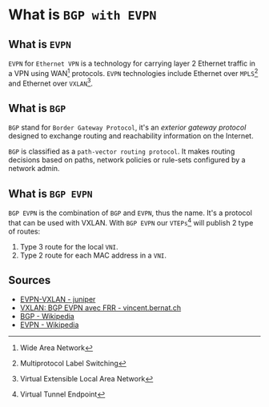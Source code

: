 # What is `BGP with EVPN`

## What is `EVPN`

`EVPN` for `Ethernet VPN` is a technology for carrying layer 2 Ethernet traffic in a VPN using WAN[^wan] protocols.
`EVPN` technologies include Ethernet over `MPLS`[^mpls] and Ethernet over `VXLAN`[^vxlan].

[^wan]: Wide Area Network
[^mpls]: Multiprotocol Label Switching
[^vxlan]: Virtual Extensible Local Area Network

## What is `BGP`

`BGP` stand for `Border Gateway Protocol`, it's an *exterior gateway protocol* designed to exchange routing and reachability information on the Internet.

`BGP` is classified as a `path-vector routing protocol`. It makes routing decisions based on paths, network policies or rule-sets configured by a network admin.

## What is `BGP EVPN`

`BGP EVPN` is the combination of `BGP` and `EVPN`, thus the name.
It's a protocol that can be used with VXLAN.
With `BGP EVPN` our `VTEPs`[^vtep] will publish 2 type of routes:

1. Type 3 route for the local `VNI`.
2. Type 2 route for each MAC address in a `VNI`.

[^vtep]: Virtual Tunnel Endpoint
[^vni]: Virtual Network Identifier

## Sources

- [EVPN-VXLAN - juniper](https://www.juniper.net/fr/fr/research-topics/what-is-evpn-vxlan.html)
- [VXLAN: BGP EVPN avec FRR - vincent.bernat.ch](https://vincent.bernat.ch/fr/blog/2017-vxlan-bgp-evpn)
- [BGP - Wikipedia](https://en.wikipedia.org/wiki/Border_Gateway_Protocol)
- [EVPN - Wikipedia](https://en.wikipedia.org/wiki/Ethernet_VPN)
